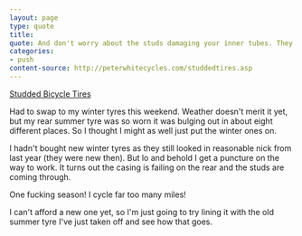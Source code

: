 ```yaml
---
layout: page
type: quote
title: 
quote: And don't worry about the studs damaging your inner tubes. They won't. The tires are carefully designed to prevent the studs from puncturing the tube... As tires age, the casing deteriorates, and then the studs can push through the casing...
categories: 
- push
content-source: http://peterwhitecycles.com/studdedtires.asp
---
```

<a href="http://peterwhitecycles.com/studdedtires.asp">Studded Bicycle Tires</a>

Had to swap to my winter tyres this weekend. Weather doesn't merit it yet, but my rear summer tyre was so worn it was bulging out in about eight different places. So I thought I might as well just put the winter ones on.

I hadn't bought new winter tyres as they still looked in reasonable nick from last year (they were new then). But lo and behold I get a puncture on the way to work. It turns out the casing is failing on the rear and the studs are coming through. 

One fucking season! I cycle far too many miles!

I can't afford a new one yet, so I'm just going to try lining it with the old summer tyre I've just taken off and see how that goes.
